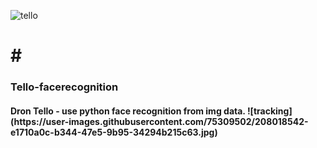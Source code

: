 ﻿![tello](https://user-images.githubusercontent.com/75309502/208018549-84e05142-e34a-4741-b7f2-125fa16c565e.jpeg)
# # <h3>Tello-facerecognition
<h4> Dron Tello - use python face recognition from img data.
![tracking](https://user-images.githubusercontent.com/75309502/208018542-e1710a0c-b344-47e5-9b95-34294b215c63.jpg)
